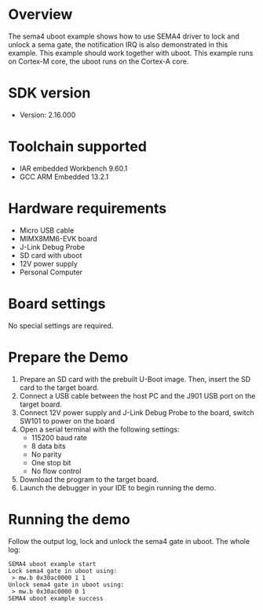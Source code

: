 Overview
========
The sema4 uboot example shows how to use SEMA4 driver to lock and unlock a sema gate,
the notification IRQ is also demonstrated in this example.
This example should work together with uboot. This example runs on Cortex-M core,
the uboot runs on the Cortex-A core.

SDK version
===========
- Version: 2.16.000

Toolchain supported
===================
- IAR embedded Workbench  9.60.1
- GCC ARM Embedded  13.2.1

Hardware requirements
=====================
- Micro USB cable
- MIMX8MM6-EVK  board
- J-Link Debug Probe
- SD card with uboot
- 12V power supply
- Personal Computer

Board settings
==============
No special settings are required.

Prepare the Demo
================
1.  Prepare an SD card with the prebuilt U-Boot image. Then, insert the SD card to the target board.
2.  Connect a USB cable between the host PC and the J901 USB port on the target board.
3.  Connect 12V power supply and J-Link Debug Probe to the board, switch SW101 to power on the board
4.  Open a serial terminal with the following settings:
    - 115200 baud rate
    - 8 data bits
    - No parity
    - One stop bit
    - No flow control
4.  Download the program to the target board.
5.  Launch the debugger in your IDE to begin running the demo.

Running the demo
================
Follow the output log, lock and unlock the sema4 gate in uboot. The whole log:
~~~~~~~~~~~~~~~~~~~
SEMA4 uboot example start
Lock sema4 gate in uboot using:
 > mw.b 0x30ac0000 1 1
Unlock sema4 gate in uboot using:
 > mw.b 0x30ac0000 0 1
SEMA4 uboot example success
~~~~~~~~~~~~~~~~~~~
